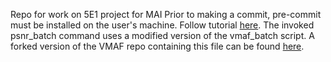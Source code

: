 Repo for work on 5E1 project for MAI
Prior to making a commit, pre-commit must be installed on the user's machine. Follow tutorial [here](https://pre-commit.com/).
The invoked psnr_batch command uses a modified version of the vmaf_batch script. A forked version of the VMAF repo containing this file can be found [here](https://github.com/RobT00/vmaf/tree/add-run-psnr-in-batch).
